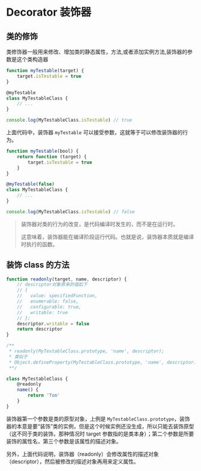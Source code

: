 # Decorator 装饰器

## 类的修饰

类修饰器一般用来修改、增加类的静态属性，方法,或者添加实例方法,装饰器的参数是这个类构造器

```js
function myTestable(target) {
    target.isTestable = true
}

@myTestable
class MyTestableClass {
    // ...
}

console.log(MyTestableClass.isTestable) // true
```

上面代码中，装饰器 `myTestable` 可以接受参数，这就等于可以修改装饰器的行为。

```js
function myTestable(bool) {
    return function (target) {
        target.isTestable = true
    }
}

@myTestable(false)
class MyTestableClass {
    // ...
}

console.log(MyTestableClass.isTestable) // false
```

> 装饰器对类的行为的改变，是代码编译时发生的，而不是在运行时。
>
> 这意味着，装饰器能在编译阶段运行代码。也就是说，装饰器本质就是编译时执行的函数。

## 装饰 class 的方法

```js
function readonly(target, name, descriptor) {
    // descriptor对象原来的值如下
    // {
    //   value: specifiedFunction,
    //   enumerable: false,
    //   configurable: true,
    //   writable: true
    // };
    descriptor.writable = false
    return descriptor
}

/**
 * readonly(MyTestableClass.prototype, 'name', descriptor);
 * 类似于
 * Object.defineProperty(MyTestableClass.prototype, 'name', descriptor);
 **/

class MyTestableClass {
    @readonly
    name() {
        return 'Tom'
    }
}
```

装饰器第一个参数是类的原型对象，上例是 `MyTestableClass.prototype`，装饰器的本意是要“装饰”类的实例，但是这个时候实例还没生成，所以只能去装饰原型（这不同于类的装饰，那种情况时 target 参数指的是类本身）；第二个参数是所要装饰的属性名，第三个参数是该属性的描述对象。

另外，上面代码说明，装饰器（readonly）会修改属性的描述对象（descriptor），然后被修改的描述对象再用来定义属性。
